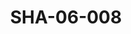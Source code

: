 ---
pid: SHA-06-008
title: SHA-06-008
language: ar
collection: شرحبيل احمد
original_label: 
rights: شرحبيل احمد
location_of_original: شرحبيل احمد
photographer_or_studio: 
scanned_from: photograph 12.1 by 18.3
_date: 1970s
location: الخرطوم
description: شرحبيل احمد مع مسؤولين حكومي
additional_notes: 
permission_display: 'yes'
on_server: 'no'
on_website: 'no'
permalink: "/archive/ar/sha-06-008.html"
layout: photo-page
---